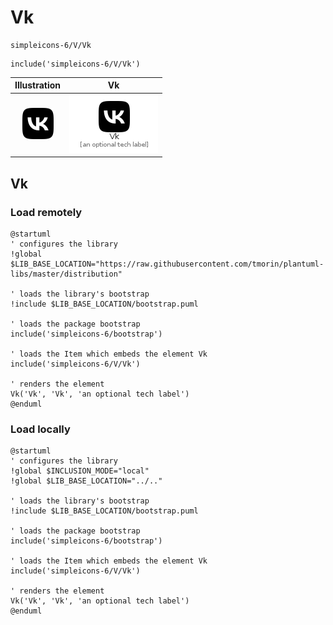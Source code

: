 # Vk


```text
simpleicons-6/V/Vk
```

```text
include('simpleicons-6/V/Vk')
```



| Illustration | Vk |
| :---: | :---: |
| ![illustration for Illustration](../../simpleicons-6/V/Vk.png) | ![illustration for Vk](../../simpleicons-6/V/Vk.Local.png) |




## Vk

### Load remotely
```plantuml
@startuml
' configures the library
!global $LIB_BASE_LOCATION="https://raw.githubusercontent.com/tmorin/plantuml-libs/master/distribution"

' loads the library's bootstrap
!include $LIB_BASE_LOCATION/bootstrap.puml

' loads the package bootstrap
include('simpleicons-6/bootstrap')

' loads the Item which embeds the element Vk
include('simpleicons-6/V/Vk')

' renders the element
Vk('Vk', 'Vk', 'an optional tech label')
@enduml
```

### Load locally
```plantuml
@startuml
' configures the library
!global $INCLUSION_MODE="local"
!global $LIB_BASE_LOCATION="../.."

' loads the library's bootstrap
!include $LIB_BASE_LOCATION/bootstrap.puml

' loads the package bootstrap
include('simpleicons-6/bootstrap')

' loads the Item which embeds the element Vk
include('simpleicons-6/V/Vk')

' renders the element
Vk('Vk', 'Vk', 'an optional tech label')
@enduml
```

